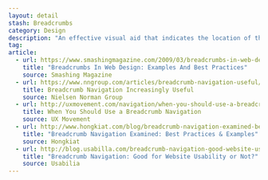 ```yaml
---
layout: detail
stash: Breadcrumbs
category: Design
description: "An effective visual aid that indicates the location of the user within the website’s hierarchy, making it a great source of contextual information for landing pages."
tag:
article:
  - url: https://www.smashingmagazine.com/2009/03/breadcrumbs-in-web-design-examples-and-best-practices/
    title: "Breadcrumbs In Web Design: Examples And Best Practices"
    source: Smashing Magazine
  - url: https://www.nngroup.com/articles/breadcrumb-navigation-useful/
    title: Breadcrumb Navigation Increasingly Useful
    source: Nielsen Norman Group
  - url: http://uxmovement.com/navigation/when-you-should-use-a-breadcrumb-navigation/
    title: When You Should Use a Breadcrumb Navigation
    source: UX Movement
  - url: http://www.hongkiat.com/blog/breadcrumb-navigation-examined-best-practices-examples/
    title: "Breadcrumb Navigation Examined: Best Practices & Examples"
    source: Hongkiat
  - url: http://blog.usabilla.com/breadcrumb-navigation-good-website-usability-not/
    title: "Breadcrumb Navigation: Good for Website Usability or Not?"
    source: Usabilia
---
```

